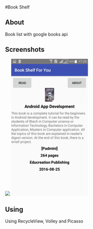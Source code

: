 #Book Shelf

## About

Book list with google books api 


## Screenshots

<img src="screenshots/book_self_main_page.jpg" width="50%" />
<img src="screenshots/book_self_book_info_page.jpg" width="50%" />

## Using

Using RecycleView, Volley and Picasso
